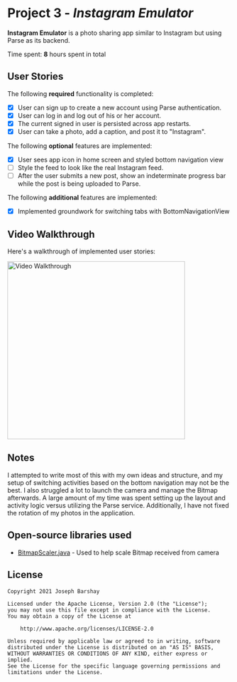 # Project 3 - *Instagram Emulator*

**Instagram Emulator** is a photo sharing app similar to Instagram but using Parse as its backend.

Time spent: **8** hours spent in total

## User Stories

The following **required** functionality is completed:

- [x] User can sign up to create a new account using Parse authentication.
- [x] User can log in and log out of his or her account.
- [x] The current signed in user is persisted across app restarts.
- [x] User can take a photo, add a caption, and post it to "Instagram".

The following **optional** features are implemented:

- [x] User sees app icon in home screen and styled bottom navigation view
- [ ] Style the feed to look like the real Instagram feed.
- [ ] After the user submits a new post, show an indeterminate progress bar while the post is being uploaded to Parse.

The following **additional** features are implemented:

- [x] Implemented groundwork for switching tabs with BottomNavigationView

## Video Walkthrough

Here's a walkthrough of implemented user stories:

<img src='./walkthroughInstagramEmulator.gif' title='Video Walkthrough' width='400' alt='Video Walkthrough' />

## Notes

I attempted to write most of this with my own ideas and structure, and my setup of switching activities based on the bottom navigation may not be the best. I also struggled a lot to launch the camera and manage the Bitmap afterwards. A large amount of my time was spent setting up the layout and activity logic versus utilizing the Parse service. Additionally, I have not fixed the rotation of my photos in the application.

## Open-source libraries used

- [BitmapScaler.java](https://gist.github.com/nesquena/3885707fd3773c09f1bb) - Used to help scale Bitmap received from camera

## License

    Copyright 2021 Joseph Barshay

    Licensed under the Apache License, Version 2.0 (the "License");
    you may not use this file except in compliance with the License.
    You may obtain a copy of the License at

        http://www.apache.org/licenses/LICENSE-2.0

    Unless required by applicable law or agreed to in writing, software
    distributed under the License is distributed on an "AS IS" BASIS,
    WITHOUT WARRANTIES OR CONDITIONS OF ANY KIND, either express or implied.
    See the License for the specific language governing permissions and
    limitations under the License.
